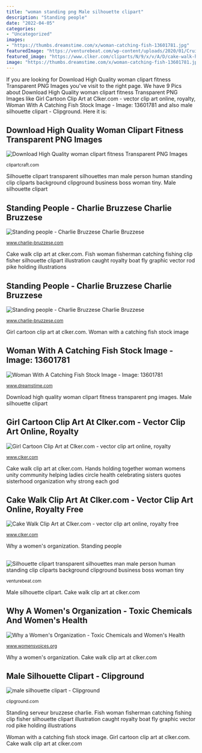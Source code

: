```yaml
---
title: "woman standing png Male silhouette clipart"
description: "Standing people"
date: "2022-04-05"
categories:
- "Uncategorized"
images:
- "https://thumbs.dreamstime.com/x/woman-catching-fish-13601781.jpg"
featuredImage: "https://venturebeat.com/wp-content/uploads/2020/01/Cruise-Track-4-Inside-Vehicle.jpg?w=800"
featured_image: "https://www.clker.com/cliparts/N/9/x/v/A/D/cake-walk-hi.png"
image: "https://thumbs.dreamstime.com/x/woman-catching-fish-13601781.jpg"
---
```


If you are looking for Download High Quality woman clipart fitness Transparent PNG Images you've visit to the right page. We have 9 Pics about Download High Quality woman clipart fitness Transparent PNG Images like Girl Cartoon Clip Art at Clker.com - vector clip art online, royalty, Woman With A Catching Fish Stock Image - Image: 13601781 and also male silhouette clipart - Clipground. Here it is:

## Download High Quality Woman Clipart Fitness Transparent PNG Images

![Download High Quality woman clipart fitness Transparent PNG Images](https://clipartcraft.com/images/woman-clipart-fitness.png "Silhouette clipart transparent silhouettes man male person human standing clip cliparts background clipground business boss woman tiny")

<small>clipartcraft.com</small>

Silhouette clipart transparent silhouettes man male person human standing clip cliparts background clipground business boss woman tiny. Male silhouette clipart

## Standing People - Charlie Bruzzese Charlie Bruzzese

![Standing people - Charlie Bruzzese Charlie Bruzzese](http://www.charlie-bruzzese.com/wordpress/wp-content/uploads/2015/07/k1_pointing_1600.png "Why a women&#039;s organization")

<small>www.charlie-bruzzese.com</small>

Cake walk clip art at clker.com. Fish woman fisherman catching fishing clip fisher silhouette clipart illustration caught royalty boat fly graphic vector rod pike holding illustrations

## Standing People - Charlie Bruzzese Charlie Bruzzese

![Standing people - Charlie Bruzzese Charlie Bruzzese](http://www.charlie-bruzzese.com/wordpress/wp-content/uploads/2015/07/Serveur.png "Standing people")

<small>www.charlie-bruzzese.com</small>

Girl cartoon clip art at clker.com. Woman with a catching fish stock image

## Woman With A Catching Fish Stock Image - Image: 13601781

![Woman With A Catching Fish Stock Image - Image: 13601781](https://thumbs.dreamstime.com/x/woman-catching-fish-13601781.jpg "Standing people")

<small>www.dreamstime.com</small>

Download high quality woman clipart fitness transparent png images. Male silhouette clipart

## Girl Cartoon Clip Art At Clker.com - Vector Clip Art Online, Royalty

![Girl Cartoon Clip Art at Clker.com - vector clip art online, royalty](https://www.clker.com/cliparts/R/j/v/N/P/H/girl-cartoon-hi.png "Standing people")

<small>www.clker.com</small>

Cake walk clip art at clker.com. Hands holding together woman womens unity community helping ladies circle health celebrating sisters quotes sisterhood organization why strong each god

## Cake Walk Clip Art At Clker.com - Vector Clip Art Online, Royalty Free

![Cake Walk Clip Art at Clker.com - vector clip art online, royalty free](https://www.clker.com/cliparts/N/9/x/v/A/D/cake-walk-hi.png "Why a women&#039;s organization")

<small>www.clker.com</small>

Why a women&#039;s organization. Standing people

## 

![](https://venturebeat.com/wp-content/uploads/2020/01/Cruise-Track-4-Inside-Vehicle.jpg?w=800 "Silhouette clipart transparent silhouettes man male person human standing clip cliparts background clipground business boss woman tiny")

<small>venturebeat.com</small>

Male silhouette clipart. Cake walk clip art at clker.com

## Why A Women&#039;s Organization - Toxic Chemicals And Women&#039;s Health

![Why a Women&#039;s Organization - Toxic Chemicals and Women&#039;s Health](http://www.womensvoices.org/wp-content/uploads/2016/03/women_holding_hands.png "Standing people")

<small>www.womensvoices.org</small>

Why a women&#039;s organization. Cake walk clip art at clker.com

## Male Silhouette Clipart - Clipground

![male silhouette clipart - Clipground](http://clipground.com/images/people-png-clipart-18.png "Standing people")

<small>clipground.com</small>

Standing serveur bruzzese charlie. Fish woman fisherman catching fishing clip fisher silhouette clipart illustration caught royalty boat fly graphic vector rod pike holding illustrations

Woman with a catching fish stock image. Girl cartoon clip art at clker.com. Cake walk clip art at clker.com
